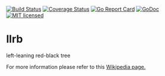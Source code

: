 [![Build Status](https://travis-ci.org/algds/llrb.svg?branch=master)](https://travis-ci.org/algds/llrb)
[![Coverage Status](https://coveralls.io/repos/github/algds/llrb/badge.svg?branch=master)](https://coveralls.io/github/algds/llrb?branch=master)
[![Go Report Card](https://goreportcard.com/badge/github.com/algds/llrb)](https://goreportcard.com/report/github.com/algds/llrb)
[![GoDoc](https://godoc.org/github.com/algds/llrb?status.svg)](https://godoc.org/github.com/algds/llrb)
[![MIT licensed](https://img.shields.io/badge/license-MIT-blue.svg)](./LICENSE)

# llrb
left-leaning red-black tree

For more information please refer to this [Wikipedia page.](https://en.wikipedia.org/wiki/Left-leaning_red%E2%80%93black_tree)

